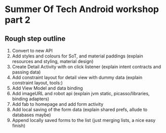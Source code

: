 # Summer Of Tech Android workshop part 2
## Rough step outline
1. Convert to new API
2. Add styles and colours for SoT, and material paddings (explain resources and styling, material design)
3. Create Detail Activity with on click listener (explain intent contracts and passing data)
4. Add constraint layout for detail view with dummy data (explain constraint layout, tools:)
5. Add View Model and data binding 
6. Add imageURL and robot api (explain jvm static, picasso/libraries, binding adapters)
7. Add fab to homepage and add form activity
8. Add local saving of the form data (explain shared prefs, allude to databases maybe)  
9. Append locally saved forms to the list (just merging lists, a nice easy finish)